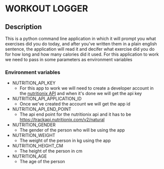 # WORKOUT LOGGER

## Description

This is a python command line application in which it will prompt you what exercises did you do today, and after you've written them in a plain english sentence, the application will read it and decifer what exercise did you do for how long and how many calories did it used.  For this application to work we need to pass in some parameters as environment variables

### Environment variables

- NUTRITION_API_KEY
    - For this app to work we will need to create a developer account in the [nutritionix API](http://developer.nutritionix.com) and when it's done we will get the api key
- NUTRITION_API_APPLICATION_ID
    - Once we've created the account we will get the app id
- NUTRITION_API_END_POINT
    - The api end point for the nutritionix api and it has to be https://trackapi.nutritionix.com/v2/natural
- NUTRITION_GENDER
    - The gender of the person who will be using the app
- NUTRITION_WEIGHT
    - The weight of the person in kg using the app
- NUTRITION_HEIGHT_CM
    - The height of the person in cm 
- NUTRITION_AGE
    - The age of the person